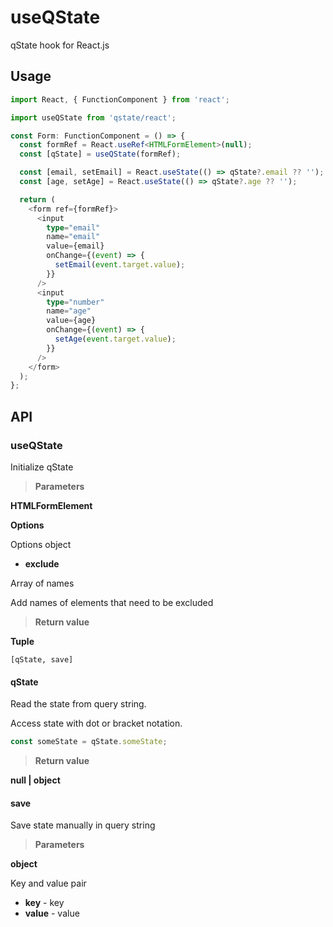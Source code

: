 # useQState

qState hook for React.js

## Usage

```ts
import React, { FunctionComponent } from 'react';

import useQState from 'qstate/react';

const Form: FunctionComponent = () => {
  const formRef = React.useRef<HTMLFormElement>(null);
  const [qState] = useQState(formRef);

  const [email, setEmail] = React.useState(() => qState?.email ?? '');
  const [age, setAge] = React.useState(() => qState?.age ?? '');

  return (
    <form ref={formRef}>
      <input
        type="email"
        name="email"
        value={email}
        onChange={(event) => {
          setEmail(event.target.value);
        }}
      />
      <input
        type="number"
        name="age"
        value={age}
        onChange={(event) => {
          setAge(event.target.value);
        }}
      />
    </form>
  );
};
```

## API

### useQState

Initialize qState

> **Parameters**

**HTMLFormElement**

**Options**

Options object

- **exclude**

Array of names

Add names of elements that need to be excluded

> **Return value**

**Tuple**

`[qState, save]`

#### qState

Read the state from query string.

Access state with dot or bracket notation.

```ts
const someState = qState.someState;
```

> **Return value**

**null | object**

#### save

Save state manually in query string

> **Parameters**

**object**

Key and value pair

- **key** - key
- **value** - value

